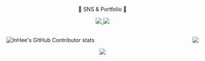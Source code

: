 <!--
<div align=center>
	<h3>📚 Tech Stack 📚</h3>
</div>
<div align="center">
<img src="https://img.shields.io/badge/java-007396?style=flat-square&logo=java&logoColor=white"/>
  <img src="https://img.shields.io/badge/Python-3776AB?style=flat-square&logo=Python&logoColor=white"/>
	<br>
-->
</div>
<br>

<div align=center>
	<p>🎨 SNS & Portfolio 🎨</p>
</div>
<div align=center>
	<a href="">
		<img src="https://img.shields.io/badge/Portfolio-FF3633?style=flat&logo=Micro.blog&logoColor=white" />
	</a>
	<a href="https://inh2613.github.io/">
		<img src="https://img.shields.io/badge/Blog-FF9800?style=flat&logo=Blogger&logoColor=white" />
	</a>
	<br>
</div>
<br>


<div align="left">
	
![InHee's GitHub Contributor stats](https://github-contributor-stats.vercel.app/api?username=inh2613)
<img align="right" src="https://github-readme-stats.vercel.app/api/top-langs/?username=inh2613&theme=dracula&hide=Procfile&layout=compact&langs_count=6"/>

</div>
 
 <div align=center>
<a href="https://hits.seeyoufarm.com"><img src="https://hits.seeyoufarm.com/api/count/incr/badge.svg?url=https%3A%2F%2Fgithub.com%2Finh2613&count_bg=%2379C83D&title_bg=%23555555&icon=&icon_color=%23E7E7E7&title=hits&edge_flat=false"/></a>
 </div>
